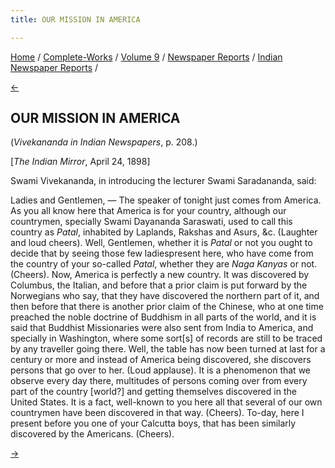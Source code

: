 ```yaml
---
title: OUR MISSION IN AMERICA

---
```

<div>

[Home](../../../../index.htm) /
[Complete-Works](../../../complete_works.htm) / [Volume
9](../../volume_9_contents.htm) / [Newspaper
Reports](../newspaper_reports_contents.htm) / [Indian Newspaper
Reports](indian_newspaper_contents.htm) /

[←](17_the_indian_mirror_feb_24_1898.htm)

## OUR MISSION IN AMERICA

(*Vivekananda in Indian Newspapers*, p. 208.)

\[*The Indian Mirror*, April 24, 1898\]

Swami Vivekananda, in introducing the lecturer Swami Saradananda, said:

Ladies and Gentlemen, — The speaker of tonight just comes from America.
As you all know here that America is for your country, although our
countrymen, specially Swami Dayananda Saraswati, used to call this
country as *Patal*, inhabited by Laplands, Rakshas and Asurs, &c.
(Laughter and loud cheers). Well, Gentlemen, whether it is *Patal* or
not you ought to decide that by seeing those few ladiespresent here, who
have come from the country of your so-called *Patal*, whether they are
*Naga Kanyas* or not. (Cheers). Now, America is perfectly a new country.
It was discovered by Columbus, the Italian, and before that a prior
claim is put forward by the Norwegians who say, that they have
discovered the northern part of it, and then before that there is
another prior claim of the Chinese, who at one time preached the noble
doctrine of Buddhism in all parts of the world, and it is said that
Buddhist Missionaries were also sent from India to America, and
specially in Washington, where some sort\[s\] of records are still to be
traced by any traveller going there. Well, the table has now been turned
at last for a century or more and instead of America being discovered,
she discovers persons that go over to her. (Loud applause). It is a
phenomenon that we observe every day there, multitudes of persons coming
over from every part of the country \[world?\] and getting themselves
discovered in the United States. It is a fact, well-known to you here
all that several of our own countrymen have been discovered in that way.
(Cheers). To-day, here I present before you one of your Calcutta boys,
that has been similarly discovered by the Americans. (Cheers).

[→](19_the_indian_mirror_feb_15_1901.htm)

</div>
